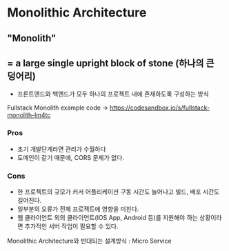# Monolithic Architecture

## "Monolith"
## = a large single upright block of stone (하나의 큰 덩어리)

- 프론트엔드와 백엔드가 모두 하나의 프로젝트 내에 존재하도록 구성하는 방식

Fullstack Monolith example code
-> https://codesandbox.io/s/fullstack-monolith-lm4tc

### Pros

- 초기 개발단계라면 관리가 수월하다
- 도메인이 같기 때문에, CORS 문제가 없다.

### Cons

- 한 프로젝트의 규모가 커서 어플리케이션 구동 시간도 늘어나고 빌드, 배포 시간도 길어진다.
- 일부분의 오류가 전체 프로젝트에 영향을 미친다.
- 웹 클라이언트 외의 클라이언트(IOS App, Android 등)를 지원해야 하는 상황이라면 추가적인 서버 작업이 필요할 수 있다.


Monolithic Architecture와 반대되는 설계방식 : Micro Service
